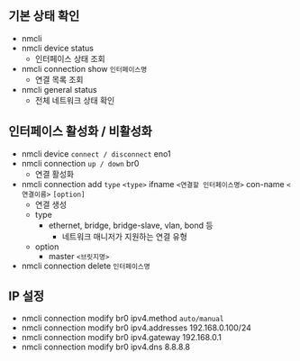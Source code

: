 ## 기본 상태 확인
- nmcli
- nmcli device status
	- 인터페이스 상태 조회
- nmcli connection show `인터페이스명`
	- 연결 목록 조회
- nmcli general status
	- 전체 네트워크 상태 확인
## 인터페이스 활성화 / 비활성화
- nmcli device `connect / disconnect` eno1
- nmcli connection `up / down` br0
	- 연결 활성화
- nmcli connection add `type` `<type>` ifname `<연결할 인터페이스명>` con-name `<연결이름>` `[option]` 
	- 연결 생성
	- type
		- ethernet, bridge, bridge-slave, vlan, bond 등
			- 네트워크 매니저가 지원하는 연결 유형
	- option
		- master `<브릿지명>`
- nmcli connection delete `인터페이스명`
## IP 설정
- nmcli connection modify br0 ipv4.method `auto/manual`
- nmcli connection modify br0 ipv4.addresses 192.168.0.100/24
- nmcli connection modify br0 ipv4.gateway 192.168.0.1
- nmcli connection modify br0 ipv4.dns 8.8.8.8